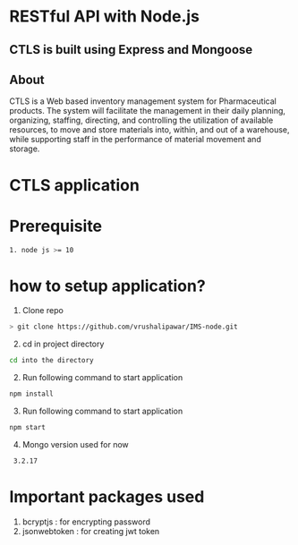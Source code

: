 # RESTful API with Node.js
## CTLS is built using Express and Mongoose

## About
CTLS is a Web based inventory management system for Pharmaceutical products.
The system will facilitate the management in their daily planning, organizing, staffing, directing, and controlling the utilization of available resources, to move and store materials into, within, and out of a warehouse, while supporting staff in the performance of material movement and storage.

# CTLS application

# Prerequisite
```bash
1. node js >= 10
```
# how to setup application?

1. Clone repo
```bash
> git clone https://github.com/vrushalipawar/IMS-node.git
```

2. cd in project directory
```bash
cd into the directory
```

2. Run following command to start application
```bash
npm install
```

3. Run following command to start application
```bash
npm start
```

4. Mongo version used for now
```bash
 3.2.17
 ```


# Important packages used
1. bcryptjs : for encrypting password
2. jsonwebtoken : for creating jwt token
